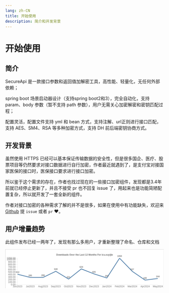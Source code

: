 ```yaml
---
lang: zh-CN
title: 开始使用
description: 简介和开发背景
---
```


# 开始使用

## 简介

SecureApi 是一款接口参数和返回值加解密工具，高性能、轻量化，无任何外部依赖；

spring boot 场景启动器设计（支持spring boot2和3），完全自动化，支持 param、body 参数（暂不支持 path 参数），用户无需关心加密解密和密钥匹配过程；

配置灵活，配置文件支持 yml 和 bean 方式，支持注解、url正则进行接口匹配，支持 AES、SM4、RSA 等多种加密方式，支持 DH 前后端密钥协商方式。

## 开发背景

虽然使用 HTTPS 已经可以基本保证传输数据的安全性，但是很多国企、医疗、股票项目等仍然要求对接口数据进行自行加密，作者最近就遇到了，是支付宝对接国家医保的接口时，医保接口要求进行接口加密。

所以鉴于这个需求的存在，作者也找过现在的一些接口加密组件，发现都是3.4年前就已经停止更新了，并且不接受 pr 也不回复 issue 了，用起来也是功能简陋配置复杂，所以就开发了一套全新的组件。

作者对接口加密的各种需求了解的并不是很多，如果在使用中有功能缺失，欢迎来 [Github] 提 `issue` 或者 `pr` ❤️。

## 用户增量趋势

此组件发布已经一两年了，发现有那么多用户，才重新整理了命名、仓库和文档

![组件maven下载量.jpg](assets/img/组件maven下载量.jpg)

[Github]: https://github.com/BubblingXuYijie/secure-api-spring-boot
